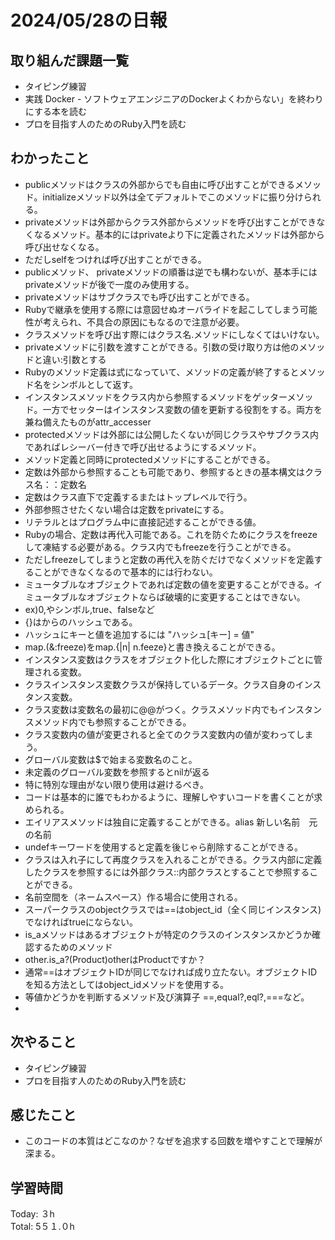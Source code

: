 # 2024/05/28の日報
## 取り組んだ課題一覧
* タイピング練習
*  実践 Docker - ソフトウェアエンジニアのDockerよくわからない」を終わりにする本を読む
*  プロを目指す人のためのRuby入門を読む
## わかったこと
*   publicメソッドはクラスの外部からでも自由に呼び出すことができるメソッド。initializeメソッド以外は全てデフォルトでこのメソッドに振り分けられる。
*   privateメソッドは外部からクラス外部からメソッドを呼び出すことができなくなるメソッド。基本的にはprivateより下に定義されたメソッドは外部から呼び出せなくなる。
  *  ただしselfをつければ呼び出すことができる。
*  publicメソッド、 privateメソッドの順番は逆でも構わないが、基本手にはprivateメソッドが後で一度のみ使用する。
*  privateメソッドはサブクラスでも呼び出すことができる。
  *  Rubyで継承を使用する際には意図せぬオーバライドを起こしてしまう可能性が考えられ、不具合の原因にもなるので注意が必要。
*  クラスメソッドを呼び出す際にはクラス名.メソッドにしなくてはいけない。
*  privateメソッドに引数を渡すことができる。引数の受け取り方は他のメソッドと違い:引数とする
*  Rubyのメソッド定義は式になっていて、メソッドの定義が終了するとメソッド名をシンボルとして返す。
*  インスタンスメソッドをクラス内から参照するメソッドをゲッターメソッド。一方でセッターはインスタンス変数の値を更新する役割をする。両方を兼ね備えたものがattr_accesser
*  protectedメソッドは外部には公開したくないが同じクラスやサブクラス内であればレシーバー付きで呼び出せるようにするメソッド。
 *  メソッド定義と同時にprotectedメソッドにすることができる。
* 定数は外部から参照することも可能であり、参照するときの基本構文はクラス名：：定数名
 * 定数はクラス直下で定義するまたはトップレベルで行う。 
 * 外部参照させたくない場合は定数をprivateにする。
* リテラルとはプログラム中に直接記述することができる値。
* Rubyの場合、定数は再代入可能である。これを防ぐためにクラスをfreezeして凍結する必要がある。クラス内でもfreezeを行うことができる。
 * ただしfreezeしてしまうと定数の再代入を防ぐだけでなくメソッドを定義することができなくなるので基本的には行わない。
* ミュータブルなオブジェクトであれば定数の値を変更することができる。イミュータブルなオブジェクトならば破壊的に変更することはできない。
 * ex)0,やシンボル,true、falseなど 
* {}はからのハッシュである。
* ハッシュにキーと値を追加するには "ハッシュ[キー] = 値"
* map.(&:freeze)をmap.{|n| n.feeze}と書き換えることができる。
* インスタンス変数はクラスをオブジェクト化した際にオブジェクトごとに管理される変数。
* クラスインスタンス変数クラスが保持しているデータ。クラス自身のインスタンス変数。
* クラス変数は変数名の最初に@@がつく。クラスメソッド内でもインスタンスメソッド内でも参照することができる。
 * クラス変数内の値が変更されると全てのクラス変数内の値が変わってしまう。
* グローバル変数は$で始まる変数名のこと。
 * 未定義のグローバル変数を参照するとnilが返る
 * 特に特別な理由がない限り使用は避けるべき。
* コードは基本的に誰でもわかるように、理解しやすいコードを書くことが求められる。
* エイリアスメソッドは独自に定義することができる。alias 新しい名前　元の名前
* undefキーワードを使用すると定義を後じゃら削除することができる。
* クラスは入れ子にして再度クラスを入れることができる。クラス内部に定義したクラスを参照するには外部クラス::内部クラスとすることで参照することができる。
 * 名前空間を（ネームスペース）作る場合に使用される。
* スーパークラスのobjectクラスでは==はobject_id（全く同じインスタンス)でなければtrueにならない。
* is_aメソッドはあるオブジェクトが特定のクラスのインスタンスかどうか確認するためのメソッド
 * other.is_a?(Product)otherはProductですか？
* 通常==はオブジェクトIDが同じでなければ成り立たない。オブジェクトIDを知る方法としてはobject_idメソッドを使用する。
* 等値かどうかを判断するメソッド及び演算子 ==,equal?,eql?,===など。
*  
## 次やること
* タイピング練習
* プロを目指す人のためのRuby入門を読む
## 感じたこと
*  このコードの本質はどこなのか？なぜを追求する回数を増やすことで理解が深まる。
## 学習時間
Today: ３h<br>
Total: 5５１.０h
